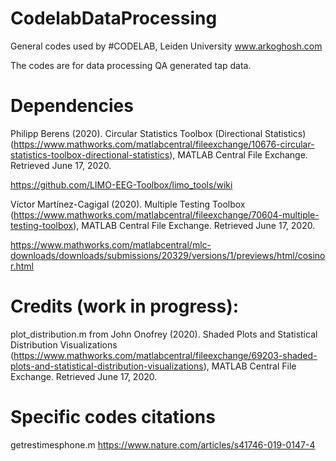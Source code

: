 # CodelabDataProcessing
General codes used by #CODELAB, Leiden University www.arkoghosh.com 

The codes are for data processing QA generated tap data. 


# Dependencies 
Philipp Berens (2020). Circular Statistics Toolbox (Directional Statistics) (https://www.mathworks.com/matlabcentral/fileexchange/10676-circular-statistics-toolbox-directional-statistics), MATLAB Central File Exchange. Retrieved June 17, 2020.

https://github.com/LIMO-EEG-Toolbox/limo_tools/wiki

Víctor Martínez-Cagigal (2020). Multiple Testing Toolbox (https://www.mathworks.com/matlabcentral/fileexchange/70604-multiple-testing-toolbox), MATLAB Central File Exchange. Retrieved June 17, 2020.

https://www.mathworks.com/matlabcentral/mlc-downloads/downloads/submissions/20329/versions/1/previews/html/cosinor.html

# Credits (work in progress): 
plot_distribution.m from 
John Onofrey (2020). Shaded Plots and Statistical Distribution Visualizations (https://www.mathworks.com/matlabcentral/fileexchange/69203-shaded-plots-and-statistical-distribution-visualizations), MATLAB Central File Exchange. Retrieved June 17, 2020.


# Specific codes citations 
getrestimesphone.m https://www.nature.com/articles/s41746-019-0147-4
